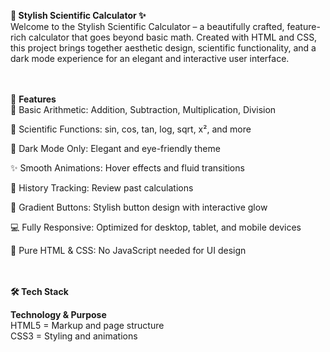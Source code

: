 **💫 Stylish Scientific Calculator ✨**<br>
Welcome to the Stylish Scientific Calculator – a beautifully crafted, feature-rich calculator that goes beyond basic math. Created with HTML and CSS, this project brings together aesthetic design, scientific functionality, and a dark mode experience for an elegant and interactive user interface.

<br><br>
🚀 **Features**<br>
🔢 Basic Arithmetic: Addition, Subtraction, Multiplication, Division

📐 Scientific Functions: sin, cos, tan, log, sqrt, x², and more

🌙 Dark Mode Only: Elegant and eye-friendly theme

✨ Smooth Animations: Hover effects and fluid transitions

🧠 History Tracking: Review past calculations

🎨 Gradient Buttons: Stylish button design with interactive glow

💻 Fully Responsive: Optimized for desktop, tablet, and mobile devices

🧱 Pure HTML & CSS: No JavaScript needed for UI design

<br><br>
**🛠️ Tech Stack**

**Technology & Purpose**<br>
HTML5	= Markup and page structure<br>
CSS3	= Styling and animations
